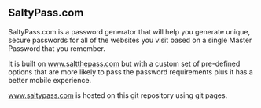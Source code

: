 ## SaltyPass.com

SaltyPass.com is a password generator that will help you generate unique, secure passwords for all of the websites you visit based on a single Master Password that you remember.

It is built on www.saltthepass.com but with a custom set of pre-defined options that are more likely to pass the password requirements plus it has a better mobile experience.

www.saltypass.com is hosted on this git repository using git pages.
